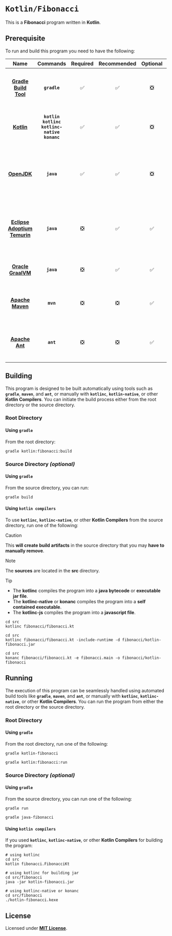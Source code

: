 # `Kotlin/Fibonacci`

This is a **Fibonacci** program written in **Kotlin**.

## Prerequisite

To run and build this program you need to have the following:

<div align="center">

| Name | Commands | Required | Recommended | Optional | Notes |
|:----:|:--------:|:--------:|:-----------:|:--------:|:-----:|
| [**Gradle Build Tool**](https://gradle.org/install/#with-a-package-manager) | **`gradle`** | &#9989; | &#9989; | &#10062; | **`sdk install gradle`**<br>or<br>**`sudo apt install gradle`** |
| [**Kotlin**](https://kotlinlang.org/docs/getting-started.html#install-kotlin) | **`kotlin`**<br>**`kotlinc`**<br>**`kotlinc-native`**<br>**`konanc`** | &#9989; | &#9989; | &#10062; | **`sdk install kotlin`**<br>or<br>**`brew install kotlin`** |
| [**OpenJDK**](https://openjdk.org/install/) | **`java`** | &#9989; | &#9989; | &#10062; | **`sdk install java x.y.z-open`**<br>or<br>**`sudo apt install openjdk-x-jdk`** |
| [**Eclipse Adoptium Temurin**](https://adoptium.net/installation/linux/) | **`java`** | &#10062; | &#9989; | &#9989; | **`sdk install java x.y.z-tem`**<br>or<br>**`sudo apt install temurin-x-jdk`** |
| [**Oracle GraalVM**](https://www.graalvm.org/downloads/#) | **`java`** | &#10062; | &#9989; | &#9989; | **`sdk install java x.y.z-graal`** |
| [**Apache Maven**](https://maven.apache.org/install.html) | **`mvn`** | &#10062; | &#10062; | &#9989; | **`sdk install maven`**<br>or<br>**`sudo apt install maven`** |
| [**Apache Ant**](https://ant.apache.org/bindownload.cgi) | **`ant`** | &#10062; | &#10062; | &#9989; | **`sdk install ant`**<br>or<br>**`sudo apt install ant`** |

</div>

## Building

This program is designed to be built automatically using tools such as
**`gradle`**, **`maven`**, and **`ant`**, or manually with **`kotlinc`**,
**`kotlin-native`**, or other **Kotlin Compilers**. You can initiate the build
process either from the root directory or the source directory.

### Root Directory

#### Using `gradle`

From the root directory:

```
gradle kotlin:fibonacci:build
```

<!--

#### Using `maven`

TODO:

#### Using `ant`

TODO:

-->

### Source Directory _(optional)_

#### Using `gradle`

From the source directory, you can run:

```
gradle build
```

#### Using `kotlin compilers`

To use **`kotlinc`**, **`kotlinc-native`**, or other **Kotlin Compilers** from
the source directory, run one of the following:

> [!CAUTION]
> This **will create build artifacts** in the source directory that you may
> **have to manually remove**.

> [!NOTE]
> The **sources** are located in the **src** directory.

> [!TIP]
> * The **kotlinc** compiles the program into a **java bytecode** or
>   **executable jar file**.
> * The **kotlinc-native** or **konanc** compiles the program into a **self contained
>   executable**.
> * The **kotlinc-js** compiles the program into a **javascript file**.

```
cd src
kotlinc fibonacci/fibonacci.kt
```
```
cd src
kotlinc fibonacci/fibonacci.kt -include-runtime -d fibonacci/kotlin-fibonacci.jar
```
```
cd src
konanc fibonacci/fibonacci.kt -e fibonacci.main -o fibonacci/kotlin-fibonacci
```

<!--

#### Using `maven`

TODO:

#### Using `ant`

TODO:

-->

## Running

The execution of this program can be seamlessly handled using automated build
tools like **`gradle`**, **`maven`**, and **`ant`**, or manually with
**`kotlinc`**, **`kotlinc-native`**, or other **Kotlin Compilers**. You can run the
program from either the root directory or the source directory.

### Root Directory

#### Using `gradle`

From the root directory, run one of the following:

```
gradle kotlin-fibonacci
```
```
gradle kotlin:fibonacci:run
```

<!--

#### Using `maven`

TODO:

#### Using `ant`

TODO:

-->

### Source Directory _(optional)_

#### Using `gradle`

From the source directory, you can run one of the following:

```
gradle run
```
```
gradle java-fibonacci
```

#### Using `kotlin compilers`

If you used **`kotlinc`**, **`kotlinc-native`**, or other **Kotlin Compilers**
for building the program:

```
# using kotlinc
cd src
kotlin fibonacci.FibonacciKt
```
```
# using kotlinc for building jar
cd src/fibonacci
java -jar kotlin-fibonacci.jar
```
```
# using kotlinc-native or konanc
cd src/fibonacci
./kotlin-fibonacci.kexe
```

<!--

#### Using `maven`

TODO:

#### Using `ant`

TODO:

-->

## License

Licensed under [**MIT License**](LICENSE).
